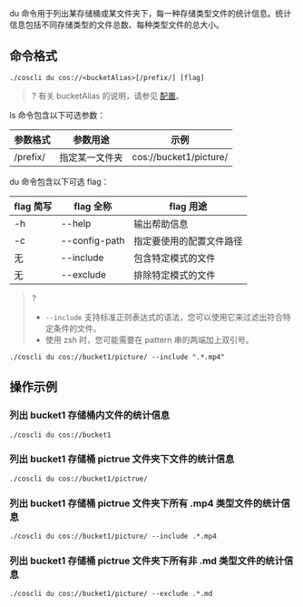 
du 命令用于列出某存储桶或某文件夹下，每一种存储类型文件的统计信息。统计信息包括不同存储类型的文件总数、每种类型文件的总大小。

## 命令格式

```plaintext
./coscli du cos://<bucketAlias>[/prefix/] [flag]
```

>? 有关 bucketAlias 的说明，请参见 [配置](https://cloud.tencent.com/document/product/436/63144#alias)。
>

ls 命令包含以下可选参数：

| 参数格式 | 参数用途       | 示例                 |
| -------- | -------------- | -------------------- |
| /prefix/ | 指定某一文件夹 | cos://bucket1/picture/ |

du 命令包含以下可选 flag：

| flag 简写 | flag 全称     | flag 用途                |
| --------- | ------------- | ------------------------ |
| -h        | --help        | 输出帮助信息             |
| -c        | --config-path | 指定要使用的配置文件路径 |
|    无       | --include     | 包含特定模式的文件       |
|      无       | --exclude     | 排除特定模式的文件       |

>? 
>- `--include` 支持标准正则表达式的语法，您可以使用它来过滤出符合特定条件的文件。
>- 使用 zsh 时，您可能需要在 pattern 串的两端加上双引号。
```plaintext
./coscli du cos://bucket1/picture/ --include ".*.mp4"
```

## 操作示例

### 列出 bucket1 存储桶内文件的统计信息

```plaintext
./coscli du cos://bucket1
```

### 列出 bucket1 存储桶 pictrue 文件夹下文件的统计信息

```plaintext
./coscli du cos://bucket1/pictrue/
```

### 列出 bucket1 存储桶 pictrue 文件夹下所有 .mp4 类型文件的统计信息

```plaintext
./coscli du cos://bucket1/picture/ --include .*.mp4
```

### 列出 bucket1 存储桶 pictrue 文件夹下所有非 .md 类型文件的统计信息

```plaintext
./coscli du cos://bucket1/picture/ --exclude .*.md
```
